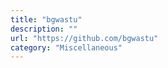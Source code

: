 ```yaml
---
title: "bgwastu"
description: ""
url: "https://github.com/bgwastu"
category: "Miscellaneous"
---
```

